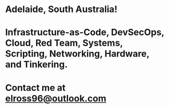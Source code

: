
# Adelaide, South Australia!
# 
#  Infrastructure-as-Code, DevSecOps, Cloud, Red Team, Systems, Scripting, Networking, Hardware, and Tinkering.
# 
# Contact me at elross96@outlook.com
